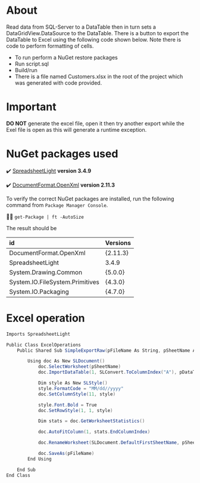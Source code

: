 ﻿# About

Read data from SQL-Server to a DataTable then in turn sets a DataGridView.DataSource to the DataTable. There is a button to export the DataTable to Excel using the following code shown below. Note there is code to perform formatting of cells.

- To run perform a NuGet restore packages
- Run script.sql
- Build/run
- There is a file named Customers.xlsx in the root of the project which was generated with code provided.

# Important

**DO NOT** generate the excel file, open it then try another export while the Exel file is open as this will generate a runtime exception.

# NuGet packages used

:heavy_check_mark: [SpreadsheetLight](https://www.nuget.org/packages/SpreadsheetLight/) **version 3.4.9**

:heavy_check_mark: [DocumentFormat.OpenXml](https://www.nuget.org/packages/DocumentFormat.OpenXml/) **version 2.11.3**

To verify the correct NuGet packages are installed, run the following command from `Package Manager Console`.

:running_man: `get-Package | ft -AutoSize`

The result should be

| id | Versions | 
| :---- | :---- | 
| DocumentFormat.OpenXml | {2.11.3} | 
| SpreadsheetLight | 3.4.9 | 
| System.Drawing.Common | {5.0.0} | 
| System.IO.FileSystem.Primitives | {4.3.0} |
| System.IO.Packaging | {4.7.0} | 




# Excel operation

```csharp
Imports SpreadsheetLight

Public Class ExcelOperations
    Public Shared Sub SimpleExportRaw(pFileName As String, pSheetName As String, pDataTable As DataTable, pColumnHeaders As Boolean)

        Using doc As New SLDocument()
            doc.SelectWorksheet(pSheetName)
            doc.ImportDataTable(1, SLConvert.ToColumnIndex("A"), pDataTable, pColumnHeaders)

            Dim style As New SLStyle()
            style.FormatCode = "MM/dd//yyyy"
            doc.SetColumnStyle(11, style)

            style.Font.Bold = True
            doc.SetRowStyle(1, 1, style)

            Dim stats = doc.GetWorksheetStatistics()

            doc.AutoFitColumn(1, stats.EndColumnIndex)

            doc.RenameWorksheet(SLDocument.DefaultFirstSheetName, pSheetName)

            doc.SaveAs(pFileName)
        End Using

    End Sub
End Class
```